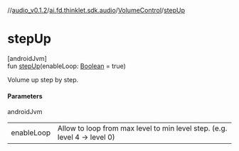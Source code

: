 //[audio_v0.1.2](../../../index.md)/[ai.fd.thinklet.sdk.audio](../index.md)/[VolumeControl](index.md)/[stepUp](step-up.md)

# stepUp

[androidJvm]\
fun [stepUp](step-up.md)(enableLoop: [Boolean](https://kotlinlang.org/api/latest/jvm/stdlib/kotlin/-boolean/index.html) = true)

Volume up step by step.

#### Parameters

androidJvm

| | |
|---|---|
| enableLoop | Allow to loop from max level to min level step. (e.g. level 4 -> level 0) |
